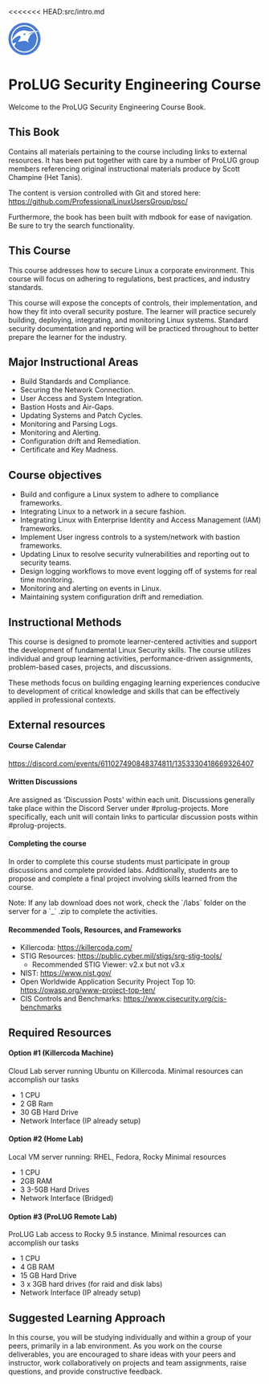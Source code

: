 <<<<<<< HEAD:src/intro.md
<div class="flex-container">
        <img src="https://github.com/ProfessionalLinuxUsersGroup/img/blob/main/Assets/Logos/ProLUG_Round_Transparent_LOGO.png?raw=true" width="64" height="64"></img>
    <p>
        <h1>ProLUG Security Engineering Course</h1>
    </p>
</div>

Welcome to the ProLUG Security Engineering Course Book.

## This Book

Contains all materials pertaining to the course including links to external resources.
It has been put together with care by a number of ProLUG group members referencing original
instructional materials produce by Scott Champine (Het Tanis).

The content is version controlled with Git and stored here: <https://github.com/ProfessionalLinuxUsersGroup/psc/>

Furthermore, the book has been built with mdbook for ease of navigation. Be sure to try the search functionality.

## This Course

This course addresses how to secure Linux a corporate environment. This course
will focus on adhering to regulations, best practices, and industry standards.

This course will expose the concepts of controls, their implementation, and how
they fit into overall security posture. The learner will practice securely building,
deploying, integrating, and monitoring Linux systems. Standard security documentation
and reporting will be practiced throughout to better prepare the learner for the industry.

## Major Instructional Areas

- Build Standards and Compliance.
- Securing the Network Connection.
- User Access and System Integration.
- Bastion Hosts and Air-Gaps.
- Updating Systems and Patch Cycles.
- Monitoring and Parsing Logs.
- Monitoring and Alerting.
- Configuration drift and Remediation.
- Certificate and Key Madness.

## Course objectives

- Build and configure a Linux system to adhere to compliance frameworks.
- Integrating Linux to a network in a secure fashion.
- Integrating Linux with Enterprise Identity and Access Management (IAM) frameworks.
- Implement User ingress controls to a system/network with bastion frameworks.
- Updating Linux to resolve security vulnerabilities and reporting out to security teams.
- Design logging workflows to move event logging off of systems for real time monitoring.
- Monitoring and alerting on events in Linux.
- Maintaining system configuration drift and remediation.

## Instructional Methods

This course is designed to promote learner-centered activities and support the
development of fundamental Linux Security skills. The course utilizes individual
and group learning activities, performance-driven assignments, problem-based cases,
projects, and discussions.

These methods focus on building engaging learning experiences conducive to development
of critical knowledge and skills that can be effectively applied in professional contexts.

## External resources

#### Course Calendar

<https://discord.com/events/611027490848374811/1353330418669326407>

#### Written Discussions

Are assigned as 'Discussion Posts' within each unit. Discussions generally take place
within the Discord Server under #prolug-projects. More specifically, each unit will
contain links to particular discussion posts within #prolug-projects.

#### Completing the course

In order to complete this course students must participate in group discussions and
complete provided labs. Additionally, students are to propose and complete a final
project involving skills learned from the course.

<div class="warning">
Note: If any lab download does not work, check the `/labs` folder on the server for a `<course>_<unit#>` .zip to complete the activities.
</div>

#### Recommended Tools, Resources, and Frameworks

- Killercoda: <https://killercoda.com/>
- STIG Resources: <https://public.cyber.mil/stigs/srg-stig-tools/>
  - Recommended STIG Viewer: v2.x but not v3.x
- NIST: <https://www.nist.gov/>
- Open Worldwide Application Security Project Top 10: <https://owasp.org/www-project-top-ten/>
- CIS Controls and Benchmarks: <https://www.cisecurity.org/cis-benchmarks>

## Required Resources

#### Option #1 (Killercoda Machine)

Cloud Lab server running Ubuntu on Killercoda.
Minimal resources can accomplish our tasks

- 1 CPU
- 2 GB Ram
- 30 GB Hard Drive
- Network Interface (IP already setup)

#### Option #2 (Home Lab)

Local VM server running: RHEL, Fedora, Rocky
Minimal resources

- 1 CPU
- 2GB RAM
- 3 3-5GB Hard Drives
- Network Interface (Bridged)

#### Option #3 (ProLUG Remote Lab)

ProLUG Lab access to Rocky 9.5 instance.
Minimal resources can accomplish our tasks

- 1 CPU
- 4 GB RAM
- 15 GB Hard Drive
- 3 x 3GB hard drives (for raid and disk labs)
- Network Interface (IP already setup)

## Suggested Learning Approach

In this course, you will be studying individually and within a group of your peers,
primarily in a lab environment. As you work on the course deliverables, you are
encouraged to share ideas with your peers and instructor, work collaboratively on
projects and team assignments, raise questions, and provide constructive feedback.
